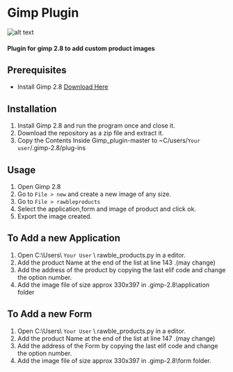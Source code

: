 # Gimp Plugin

![alt text](http://www.rawble.com/skin/frontend/sm_market/default/images/logo.png "Rawble")


#### Plugin for gimp 2.8 to add custom product images


Prerequisites
--------------
* Install Gimp 2.8 [Download Here](https://www.gimp.org/downloads/)


Installation
--------------

1. Install Gimp 2.8 and run the program once and close it.
2. Download the repository as a zip file and extract it.
3. Copy the Contents Inside Gimp_plugin-master to ~C/users/`Your user`/.gimp-2.8/plug-ins


Usage
----------
1. Open Gimp 2.8
2. Go to `File > new` and create a new image of any size.
3. Go to `File > rawbleproducts`
4. Select the application,form and image of product and click ok.
5. Export the image created.

To Add a new Application
--------------------------
1. Open C:\Users\ `Your User` \ rawble_products.py   in a editor.
2. Add the product Name at the end of the list at line 143 .(may change)
3. Add the address of the product by copying the last elif code and change the option number.
4. Add the image file of size approx 330x397 in .gimp-2.8\application folder


To Add a new Form
--------------------------
1. Open C:\Users\ `Your User` \ rawble_products.py   in a editor.
2. Add the product Name at the end of the list at line 147 .(may change)
3. Add the address of the Form by copying the last elif code and change the option number.
4. Add the image file of size approx 330x397 in .gimp-2.8\form folder.


